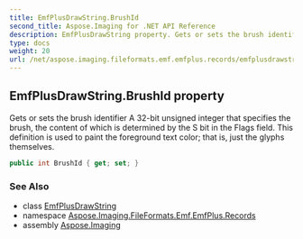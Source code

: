 ```yaml
---
title: EmfPlusDrawString.BrushId
second_title: Aspose.Imaging for .NET API Reference
description: EmfPlusDrawString property. Gets or sets the brush identifier A 32bit unsigned integer that specifies the brush the content of which is determined by the S bit in the Flags field. This definition is used to paint the foreground text color that is just the glyphs themselves
type: docs
weight: 20
url: /net/aspose.imaging.fileformats.emf.emfplus.records/emfplusdrawstring/brushid/
---
```

## EmfPlusDrawString.BrushId property

Gets or sets the brush identifier A 32-bit unsigned integer that specifies the brush, the content of which is determined by the S bit in the Flags field. This definition is used to paint the foreground text color; that is, just the glyphs themselves.

```csharp
public int BrushId { get; set; }
```

### See Also

* class [EmfPlusDrawString](../)
* namespace [Aspose.Imaging.FileFormats.Emf.EmfPlus.Records](../../emfplusdrawstring/)
* assembly [Aspose.Imaging](../../../)


